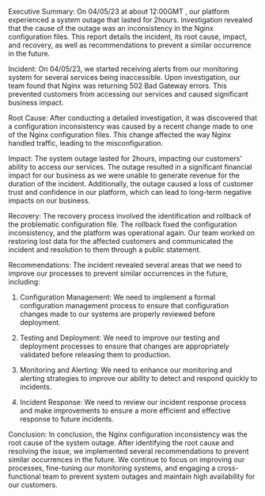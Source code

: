 Executive Summary:
On 04/05/23 at about 12:00GMT , our platform experienced a system outage that lasted for 2hours. Investigation revealed that the cause of the outage was an inconsistency in the Nginx configuration files. This report details the incident, its root cause, impact, and recovery, as well as recommendations to prevent a similar occurrence in the future.

Incident:
On 04/05/23, we started receiving alerts from our monitoring system for several services being inaccessible. Upon investigation, our team found that Nginx was returning 502 Bad Gateway errors. This prevented customers from accessing our services and caused significant business impact.

Root Cause:
After conducting a detailed investigation, it was discovered that a configuration inconsistency was caused by a recent change made to one of the Nginx configuration files. This change affected the way Nginx handled traffic, leading to the misconfiguration.

Impact:
The system outage lasted for 2hours, impacting our customers' ability to access our services. The outage resulted in a significant financial impact for our business as we were unable to generate revenue for the duration of the incident. Additionally, the outage caused a loss of customer trust and confidence in our platform, which can lead to long-term negative impacts on our business.

Recovery:
The recovery process involved the identification and rollback of the problematic configuration file. The rollback fixed the configuration inconsistency, and the platform was operational again. Our team worked on restoring lost data for the affected customers and communicated the incident and resolution to them through a public statement.

Recommendations:
The incident revealed several areas that we need to improve our processes to prevent similar occurrences in the future, including:

1. Configuration Management: We need to implement a formal configuration management process to ensure that configuration changes made to our systems are properly reviewed before deployment.

2. Testing and Deployment: We need to improve our testing and deployment processes to ensure that changes are appropriately validated before releasing them to production.

3. Monitoring and Alerting: We need to enhance our monitoring and alerting strategies to improve our ability to detect and respond quickly to incidents.

4. Incident Response: We need to review our incident response process and make improvements to ensure a more efficient and effective response to future incidents.

Conclusion:
In conclusion, the Nginx configuration inconsistency was the root cause of the system outage. After identifying the root cause and resolving the issue, we implemented several recommendations to prevent similar occurrences in the future. We continue to focus on improving our processes, fine-tuning our monitoring systems, and engaging a cross-functional team to prevent system outages and maintain high availability for our customers.
